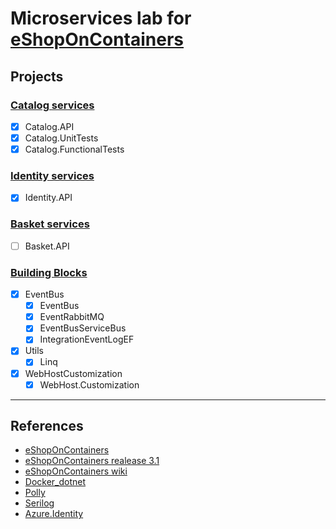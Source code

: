 # Microservices lab for [**eShopOnContainers**](https://github.com/dotnet-architecture/eShopOnContainers)

## Projects

### [Catalog services](https://github.com/lastingyeh/eShopLabs/tree/master/src/Services/Catalog)

- [x] Catalog.API 
- [x] Catalog.UnitTests
- [x] Catalog.FunctionalTests

### [Identity services](https://github.com/lastingyeh/eShopLabs/tree/master/src/Services/Identity)

- [x] Identity.API

### [Basket services](https://github.com/lastingyeh/eShopLabs/tree/master/src/Services/Basket)

- [ ] Basket.API

### [Building Blocks](https://github.com/lastingyeh/eShopLabs/tree/master/src/BuildingBlocks)

- [x] EventBus
  - [x] EventBus
  - [x] EventRabbitMQ
  - [x] EventBusServiceBus
  - [x] IntegrationEventLogEF
- [x] Utils
  - [x] Linq
- [x] WebHostCustomization
  - [x] WebHost.Customization

---
## References

- [eShopOnContainers](https://github.com/dotnet-architecture/eShopOnContainers)
- [eShopOnContainers realease 3.1](https://github.com/dotnet-architecture/eShopOnContainers/releases)
- [eShopOnContainers wiki](https://github.com/dotnet-architecture/eShopOnContainers/wiki)
- [Docker_dotnet](https://github.com/dotnet/dotnet-docker/issues/2375)
- [Polly](https://github.com/App-vNext/Polly)
- [Serilog](https://github.com/serilog/serilog)
- [Azure.Identity](https://docs.microsoft.com/en-us/dotnet/api/overview/azure/identity-readme)

